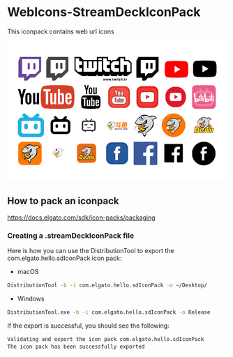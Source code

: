 # WebIcons-StreamDeckIconPack
This iconpack contains web url icons

![](https://raw.githubusercontent.com/L1cardo/WebIcons-StreamDeckIconPack/main/cn.licardo.webicons.sdIconPack/previews/Frame1.png)

## How to pack an iconpack

https://docs.elgato.com/sdk/icon-packs/packaging

### Creating a .streamDeckIconPack file
Here is how you can use the DistributionTool to export the com.elgato.hello.sdIconPack icon pack:
- macOS

```bash
DistributionTool -b -i com.elgato.hello.sdIconPack -o ~/Desktop/
```

- Windows

```bash
DistributionTool.exe -b -i com.elgato.hello.sdIconPack -o Release
```

If the export is successful, you should see the following:

```bash
Validating and export the icon pack com.elgato.hello.sdIconPack
The icon pack has been successfully exported
```
